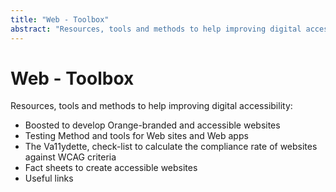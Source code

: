 ```yaml
---
title: "Web - Toolbox"
abstract: "Resources, tools and methods to help improving digital accessibility"
---
```


# Web - Toolbox

Resources, tools and methods to help improving digital accessibility:
- Boosted to develop Orange-branded and accessible websites
- Testing Method and tools for Web sites and Web apps
- The Va11ydette, check-list to calculate the compliance rate of websites against WCAG criteria
- Fact sheets to create accessible websites
- Useful links

